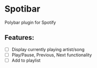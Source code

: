 # Spotibar

Polybar plugin for Spotify

## Features:
 - [ ] Display currently playing artist/song
 - [ ] Play/Pause, Previous, Next functionality
 - [ ] Add to playlist
